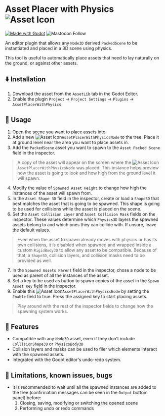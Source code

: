 # Asset Placer with Physics ![Asset Icon](./addons/asset_placer_with_physics/icons/Falling3DAssetIcon.svg)
[![Made with Godot](https://img.shields.io/badge/Made%20with-Godot-478CBF?style=flat&logo=godot%20engine&logoColor=white)](https://godotengine.org)
![Mastodon Follow](https://img.shields.io/mastodon/follow/109780053447231118?domain=mastodon.gamedev.place)


An editor plugin that allows any `Node3D` derived `PackedScene` to be instantiated and placed in a 3D scene using physics. 

This tool is useful to automatically place assets that need to lay naturally on the ground, or against other assets.

## ⬇️ Installation
1. Download the asset from the `AssetLib` tab in the Godot Editor.
2. Enable the plugin `Project` -> `Project Settings` -> `Plugins` -> `AssetPlacerWithPhysics` 

## 📖 Usage 
1. Open the scene you want to place assets into.
2. Add a new ![Asset Icon](./addons/asset_placer_with_physics/icons/Falling3DAssetIcon.svg)`AssetPlacerWithPhysicsNode` to the tree. Place it at ground level near the area you want to place assets in.
3. Add the `PackedScene` asset you want to spawn to the `Asset Packed Scene` field in the inspector. 

> A copy of the asset will appear on the screen where the ![Asset Icon](./addons/asset_placer_with_physics/icons/Falling3DAssetIcon.svg)`AssetPlacerWithPhysicsNode` was placed.  This instance helps preview how the asset is going to look and how high from the ground level it will spawn.

4. Modify the value of `Spawned Asset Height` to change how high the instances of the asset will spawn from.
5. In the `Asset Shape 3D` field in the inspector, create or load a `Shape3D` that best matches the asset that is going to be spawned.  This shape is going to be used for collisions while the asset is placed on the scene.
6. Set the `Asset Collision Layer` and `Asset Collision Mask` fields on the inspector. These values determine which `Physics3D` layers the spawned assets belong to and which ones they can collide with. If unsure, leave the default values.

> Even when the asset to spawn already moves with physics or has its own collisions, it is disabled when spawned and wrapped inside a custom `RigidBody3D` to allow any asset to be compatible. Because of that, a `Shape3D`, collision layers, and collision masks need to be provided as well.

7. In the `Spawned Assets Parent` field in the inspector, chose a node to be used as parent of all the instances of the asset.
8. Set a key to be used as button to spawn copies of the asset in the `Spawn Asset Key` field in the inspector.
9. Enable this ![Asset Icon](./addons/asset_placer_with_physics/icons/Falling3DAssetIcon.svg)`AssetPlacerWithPhysicsNode`  by setting the `Enable` field to true. Press the assigned key to start placing assets. 
    
> Play around with the rest of the inspector fields to change how the spawning system works.


## 🧰 Features
- Compatible with any `Node3D` asset, even if they don't include `CollisionShape3D` or `PhysicsBody3D`
- Collision layers and masks can be used to filer which elements interact with the spawned assets.
- Integrated with the Godot editor's undo-redo system.

## 🐛 Limitations, known issues, bugs
- It is recommended to wait until all the spawned instances are added to the tree (confirmation messages can be seen in the `Output` bottom panel) before:
    1. Closing, saving, modifying or switching the opened scene
	2. Performing undo or redo commands
